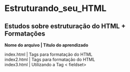 # Estruturando_seu_HTML
<h2>Estudos sobre estruturação do HTML + Formatações</h2>

<strong>Nome do arquivo | Título do aprendizado</strong>

index.html | Tags para formatação do HTML<br>
index2.html | Tags para formatação do HTML<br>
index3.html | Utilizando a Tag < fieldset>

